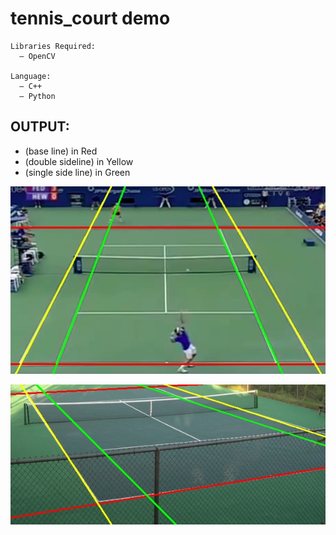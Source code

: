 # tennis_court demo
```shell
Libraries Required:
  — OpenCV

Language:
  — C++
  — Python
```

OUTPUT:
------------
* (base line) in Red 
* (double sideline) in Yellow 
* (single side line) in Green 

<p align="center">
  <img src="https://raw.githubusercontent.com/maddyuhd/tennis_court/master/output/test.jpg "/output test.jpg" 
  width="700">
</p>

<p align="center">
<img src="https://raw.githubusercontent.com/maddyuhd/tennis_court/master/output/tennis_court.jpg" 
width=700 
</p>
